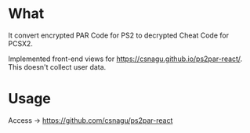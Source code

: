 # What

It convert encrypted PAR Code for PS2 to decrypted Cheat Code for PCSX2.

Implemented front-end views for https://csnagu.github.io/ps2par-react/.  
This doesn't collect user data.

# Usage

Access -> https://github.com/csnagu/ps2par-react
